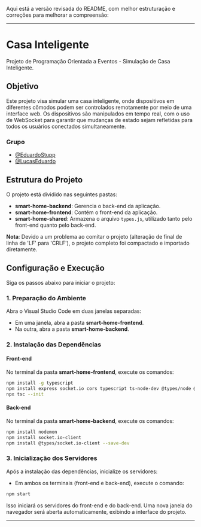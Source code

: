 Aqui está a versão revisada do README, com melhor estruturação e correções para melhorar a compreensão:

---

# Casa Inteligente

Projeto de Programação Orientada a Eventos - Simulação de Casa Inteligente.

## Objetivo
Este projeto visa simular uma casa inteligente, onde dispositivos em diferentes cômodos podem ser controlados remotamente por meio de uma interface web. Os dispositivos são manipulados em tempo real, com o uso de WebSocket para garantir que mudanças de estado sejam refletidas para todos os usuários conectados simultaneamente.

### Grupo
- [@EduardoStupp](#)
- [@LucasEduardo](#)

## Estrutura do Projeto
O projeto está dividido nas seguintes pastas:
- **smart-home-backend**: Gerencia o back-end da aplicação.
- **smart-home-frontend**: Contém o front-end da aplicação.
- **smart-home-shared**: Armazena o arquivo `types.js`, utilizado tanto pelo front-end quanto pelo back-end.

**Nota**: Devido a um problema ao comitar o projeto (alteração de final de linha de 'LF' para 'CRLF'), o projeto completo foi compactado e importado diretamente.

## Configuração e Execução
Siga os passos abaixo para iniciar o projeto:

### 1. Preparação do Ambiente
Abra o Visual Studio Code em duas janelas separadas:
- Em uma janela, abra a pasta **smart-home-frontend**.
- Na outra, abra a pasta **smart-home-backend**.

### 2. Instalação das Dependências

#### Front-end
No terminal da pasta **smart-home-frontend**, execute os comandos:

```bash
npm install -g typescript
npm install express socket.io cors typescript ts-node-dev @types/node @types/express @types/socket.io
npx tsc --init
```

#### Back-end
No terminal da pasta **smart-home-backend**, execute os comandos:

```bash
npm install nodemon
npm install socket.io-client
npm install @types/socket.io-client --save-dev
```

### 3. Inicialização dos Servidores
Após a instalação das dependências, inicialize os servidores:

- Em ambos os terminais (front-end e back-end), execute o comando:

```bash
npm start
```

Isso iniciará os servidores do front-end e do back-end. Uma nova janela do navegador será aberta automaticamente, exibindo a interface do projeto.

---

